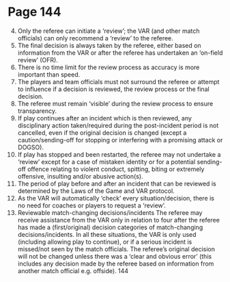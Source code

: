 # Page 144

4. Only the referee can initiate a ‘review’; the VAR (and other match officials)
can only recommend a ‘review’ to the referee.
5. The final decision is always taken by the referee, either based on
information from the VAR or after the referee has undertaken an ‘on-field
review’ (OFR).
6. There is no time limit for the review process as accuracy is more important
than speed.
7. The players and team officials must not surround the referee or attempt to
influence if a decision is reviewed, the review process or the final decision.
8. The referee must remain ‘visible’ during the review process to ensure
transparency.
9. If play continues after an incident which is then reviewed, any disciplinary
action taken/required during the post-incident period is not cancelled,
even if the original decision is changed (except a caution/sending-off for
stopping or interfering with a promising attack or DOGSO).
10. If play has stopped and been restarted, the referee may not undertake a
‘review’ except for a case of mistaken identity or for a potential sending-off
offence relating to violent conduct, spitting, biting or extremely offensive,
insulting and/or abusive action(s).
11. The period of play before and after an incident that can be reviewed is
determined by the Laws of the Game and VAR protocol.
12. As the VAR will automatically ‘check’ every situation/decision, there is no
need for coaches or players to request a ‘review’.
2. Reviewable match-changing decisions/incidents
The referee may receive assistance from the VAR only in relation to four
after the referee has made a (first/original) decision
categories of match-changing decisions/incidents. In all these situations, the
VAR is only used
(including allowing play to continue), or if a serious incident is missed/not
seen by the match officials.
The referee’s original decision will not be changed unless there was a ‘clear
and obvious error’ (this includes any decision made by the referee based on
information from another match official e.g. offside).
144
